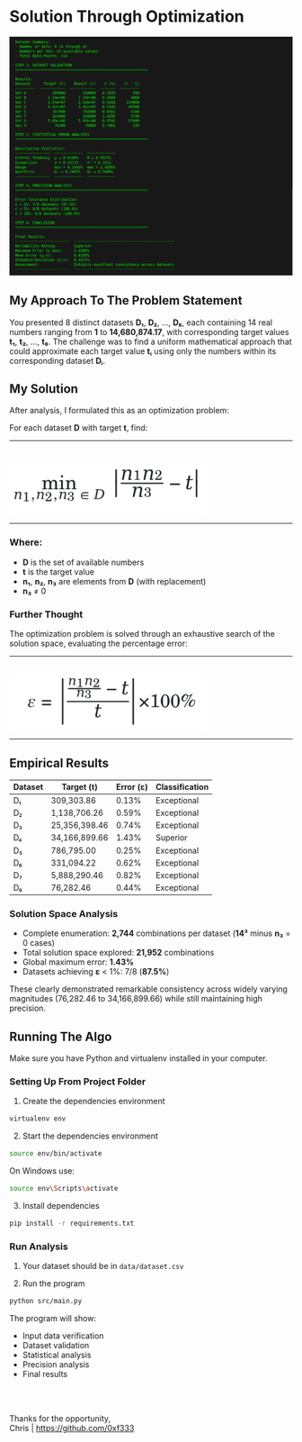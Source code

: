 # Solution Through Optimization

<img src="./img/img_0.png" alt="terminal-consol" width="800"/>

## My Approach To The Problem Statement
You presented 8 distinct datasets **D₁**, **D₂**, ..., **D₈**, each containing 14 real numbers ranging from **1** to **14,680,874.17**, with corresponding target values **t₁**, **t₂**, ..., **t₈**. The challenge was to find a uniform mathematical approach that could approximate each target value **tᵢ** using only the numbers within its corresponding dataset **Dᵢ**.

## My Solution
After analysis, I formulated this as an optimization problem:

For each dataset **D** with target **t**, find:

---

<br>

<img src="./img/img_1.png" alt="formula-a" width="350"/>

<br>

---

### Where:
- **D** is the set of available numbers
- **t** is the target value
- **n₁**, **n₂**, **n₃** are elements from **D** (with replacement)
- **n₃** ≠ 0

### Further Thought
The optimization problem is solved through an exhaustive search of the solution space, evaluating the percentage error:

---

<br>

<img src="./img/img_2.png" alt="formula-b" width="350"/>

<br>

---

## Empirical Results

| Dataset | Target (t) | Error (ε) | Classification |
|---------|------------|-----------|----------------|
| D₁ | 309,303.86 | 0.13% | Exceptional |
| D₂ | 1,138,706.26 | 0.59% | Exceptional |
| D₃ | 25,356,398.46 | 0.74% | Exceptional |
| D₄ | 34,166,899.66 | 1.43% | Superior |
| D₅ | 786,795.00 | 0.25% | Exceptional |
| D₆ | 331,094.22 | 0.62% | Exceptional |
| D₇ | 5,888,290.46 | 0.82% | Exceptional |
| D₈ | 76,282.46 | 0.44% | Exceptional |

### Solution Space Analysis
- Complete enumeration: **2,744** combinations per dataset (**14³** minus **n₃** = 0 cases)
- Total solution space explored: **21,952** combinations
- Global maximum error: **1.43%**
- Datasets achieving **ε** < 1%: 7/8 (**87.5%**)

These clearly demonstrated remarkable consistency across widely varying magnitudes (76,282.46 to 34,166,899.66) while still maintaining high precision.

## Running The Algo

Make sure you have Python and virtualenv installed in your computer.

### Setting Up From Project Folder
1. Create the dependencies environment
```bash
virtualenv env
```

2. Start the dependencies environment
```bash
source env/bin/activate  
```
On Windows use: 
```bash
source env\Scripts\activate
```

3. Install dependencies
```bash
pip install -r requirements.txt
```

### Run Analysis
1. Your dataset should be in `data/dataset.csv`

2. Run the program
```bash
python src/main.py
```

The program will show:
- Input data verification
- Dataset validation
- Statistical analysis
- Precision analysis
- Final results

<br>
<br>

Thanks for the opportunity, <br>
Chris | https://github.com/0xf333

<br>